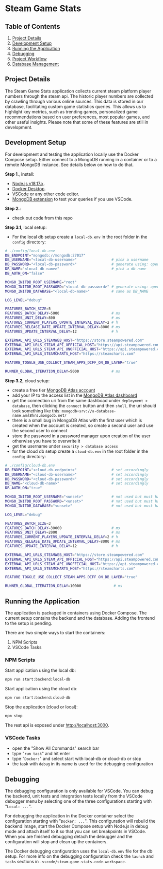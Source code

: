 # Steam Game Stats

## Table of Contents

1. [Project Details](#project-details)
1. [Development Setup](#development-setup)
1. [Running the Application](#running-the-application)
1. [Debugging](#debugging)
1. [Project Workflow](docs/project-workflow.md)
1. [Database Management](docs/database-management.md)

## Project Details

The Steam Game Stats application collects current steam platform player numbers through the steam api. The historic player numbers are collected by crawling through various online sources. This data is stored in our database, facilitating custom game statistics queries. This allows us to highlight key metrics, such as trending games, personalized game recommendations based on user preferences, most popular games, and other useful insights. Please note that some of these features are still in development.

## Development Setup

For development and testing the application locally use the Docker Compose setup. Either connect to a MongoDB running in a container or to a remote MongoDB instance. See details below on how to do that.

**Step 1.**, install:

- [Node.js v18.17.x](https://nodejs.org/download/release/v18.17.1/).
- [Docker Desktop](https://www.docker.com/products/docker-desktop/).
- [VSCode](https://code.visualstudio.com/) or any other code editor.
- [MongoDB extension](https://www.mongodb.com/products/vs-code) to test your queries if you use VSCode.

**Step 2.**:

- check out code from this repo

**Step 3.1**, local setup:

- For the local db setup create a `local-db.env` in the root folder in the `config` directory:

```bash
# ./config/local-db.env
DB_ENDPOINT="mongodb://mongodb:27017"
DB_USERNAME="<local-db-username>"                # pick a username
DB_PASSWORD="<local-db-password>"                # generate using: openssl rand -base64 16
DB_NAME="<local-db-name>"                        # pick a db name
DB_AUTH_ON="false"

MONGO_INITDB_ROOT_USERNAME="root"
MONGO_INITDB_ROOT_PASSWORD="<local-db-password>" # generate using: openssl rand -base64 16
MONGO_INITDB_DATABASE="<local-db-name>"          # same as DB_NAME

LOG_LEVEL="debug"

FEATURES_BATCH_SIZE=5
FEATURES_BATCH_DELAY=5000                        # ms
FEATURES_UNIT_DELAY=800                          # ms
FEATURES_CURRENT_PLAYERS_UPDATE_INTERVAL_DELAY=2 # h
FEATURES_RELEASE_DATE_UPDATE_INTERVAL_DELAY=8000 # ms
FEATURES_UPDATE_INTERVAL_DELAY=12                # h

EXTERNAL_API_URLS_STEAMWEB_HOST="https://store.steampowered.com"
EXTERNAL_API_URLS_STEAM_API_OFFICIAL_HOST="https://api.steampowered.com"
EXTERNAL_API_URLS_STEAM_API_UNOFFICIAL_HOST="https://api.steampowered.com/api"
EXTERNAL_API_URLS_STEAMCHARTS_HOST="https://steamcharts.com"

FEATURE_TOGGLE_USE_COLLECT_STEAM_APPS_DIFF_ON_DB_LAYER="true"

RUNNER_GLOBAL_ITERATION_DELAY=5000               # ms
```

**Step 3.2**, cloud setup:

- create a free tier [MongoDB Atlas account](https://www.mongodb.com/cloud/atlas/register)
- add your IP to the access list in the [MongoDB Atlas dashboard](https://cloud.mongodb.com)
- get the connection uri from the same dashboad under `deployment > database`, then clicking the `connect` button and then `shell`, the uri should look something like this: `mongodb+srv://a-database-name.wml8hrs.mongodb.net/`
- there is a small bug in MongoDB Atlas with the first user which is created when the account is created, so create a second user and use the second user to connect
- store the password in a password manager upon creation of the user otherwise you have to overwrite it
- get the username under `security > database access`
- for the cloud db setup create a `cloud-db.env` in the root folder in the `config` directory:

```bash
# ./config/cloud-db.env
DB_ENDPOINT="<cloud-db-endpoint>"                # set accordingly
DB_USERNAME="<cloud-db-username>"                # set accordingly
DB_PASSWORD="<cloud-db-password>"                # set accordingly
DB_NAME="<cloud-db-name>"                        # set accordingly
DB_AUTH_ON="true"

MONGO_INITDB_ROOT_USERNAME="<unset>"             # not used but must have a value in cloud setup
MONGO_INITDB_ROOT_PASSWORD="<unset>"             # not used but must have a value in cloud setup
MONGO_INITDB_DATABASE="<unset>"                  # not used but must have a value in cloud setup

LOG_LEVEL="debug"

FEATURES_BATCH_SIZE=3
FEATURES_BATCH_DELAY=30000                       # ms
FEATURES_UNIT_DELAY=2000                         # ms
FEATURES_CURRENT_PLAYERS_UPDATE_INTERVAL_DELAY=2 # h
FEATURES_RELEASE_DATE_UPDATE_INTERVAL_DELAY=8000 # ms
FEATURES_UPDATE_INTERVAL_DELAY=12                # h

EXTERNAL_API_URLS_STEAMWEB_HOST="https://store.steampowered.com"
EXTERNAL_API_URLS_STEAM_API_OFFICIAL_HOST="https://api.steampowered.com"
EXTERNAL_API_URLS_STEAM_API_UNOFFICIAL_HOST="https://api.steampowered.com/api"
EXTERNAL_API_URLS_STEAMCHARTS_HOST="https://steamcharts.com"

FEATURE_TOGGLE_USE_COLLECT_STEAM_APPS_DIFF_ON_DB_LAYER="true"

RUNNER_GLOBAL_ITERATION_DELAY=10000               # ms
```

## Running the Application

The application is packaged in containers using Docker Compose. The current setup contains the backend and the database. Adding the frontend to the setup is pending.

There are two simple ways to start the containers:

1. NPM Scripts
1. VSCode Tasks

### NPM Scripts

Start application using the local db:

```bash
npm run start:backend:local-db
```

Start application using the cloud db:

```bash
npm run start:backend:cloud-db
```

Stop the application (cloud or local):

```bash
npm stop
```

The rest api is exposed under [http://localhost:3000](http://localhost:3000).

### VSCode Tasks

- open the "Show All Commands" search bar
- type "`run task`" and hit enter
- type "`Docker:`" and select start with local-db or cloud-db or stop
- the task with `debug` in its name is used for the debugging configuration

## Debugging

The debugging configuration is only available for VSCode. You can debug the backend, unit tests and integration tests locally from the VSCode debugger menu by selecting one of the three configurations starting with "`Local: ...`".

For debugging the application in the Docker container select the configuration starting with "`Docker: ...`". This configuration will rebuild the backend image, start the Docker Compose setup with Node.js in debug mode and attach itself to it so that you can set breakpoints in VSCode. When you are finished debugging detach the debugger and the configuration will stop and clean up the containers.

The Docker debugging configuration uses the `local-db.env` file for the db setup. For more info on the debugging configuration check the `launch` and `tasks` sections in `.vscode/steam-game-stats.code-workspace`.
